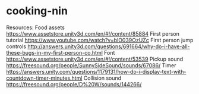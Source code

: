# cooking-nin


Resources:
Food assets
https://www.assetstore.unity3d.com/en/#!/content/85884
First person tutorial
https://www.youtube.com/watch?v=blO039OzUZc
First person jump controls
http://answers.unity3d.com/questions/691664/why-do-i-have-all-these-bugs-in-my-first-person-co.html
Font
https://www.assetstore.unity3d.com/en/#!/content/53539
Pickup sound
https://freesound.org/people/SunnySideSound/sounds/67086/
Timer
https://answers.unity.com/questions/1179131/how-do-i-display-text-with-countdown-timer-minutes.html
Collision sound
https://freesound.org/people/D%20W/sounds/144266/